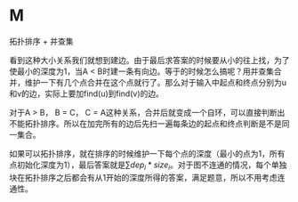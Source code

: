 # M

拓扑排序 + 并查集

看到这种大小关系我们就想到建边。由于最后求答案的时候要从小的往上找，为了使最小的深度为1，当A < B时建一条有向边。等于的时候怎么搞呢？用并查集合并，维护一下有几个点合并在这个点就行了。那么对于输入中起点和终点分别为u和v的边，实际上要加find(u)到find(v)的边。

对于A > B， B = C， C = A这种关系，合并后就变成一个自环，可以直接判断出不能拓扑排序。所以在加完所有的边后先扫一遍每条边的起点和终点判断是不是同一集合。

如果可以拓扑排序，就在排序的时候维护一下每个点的深度（最小的点为1，所有点初始化深度为1），最后答案就是$\sum{dep_i * size_i}$。对于图不连通的情况，每个单独块在拓扑排序之后都会有从1开始的深度所得的答案，满足题意，所以不用考虑连通性。

